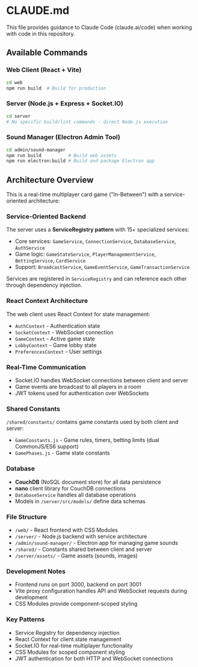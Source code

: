 # CLAUDE.md

This file provides guidance to Claude Code (claude.ai/code) when working with code in this repository.

## Available Commands

### Web Client (React + Vite)
```bash
cd web
npm run build  # Build for production
```

### Server (Node.js + Express + Socket.IO)
```bash
cd server
# No specific build/lint commands - direct Node.js execution
```

### Sound Manager (Electron Admin Tool)
```bash
cd admin/sound-manager
npm run build          # Build web assets
npm run electron:build # Build and package Electron app
```

## Architecture Overview

This is a real-time multiplayer card game ("In-Between") with a service-oriented architecture:

### Service-Oriented Backend
The server uses a **ServiceRegistry pattern** with 15+ specialized services:
- Core services: `GameService`, `ConnectionService`, `DatabaseService`, `AuthService`
- Game logic: `GameStateService`, `PlayerManagementService`, `BettingService`, `CardService`
- Support: `BroadcastService`, `GameEventService`, `GameTransactionService`

Services are registered in `ServiceRegistry` and can reference each other through dependency injection.

### React Context Architecture
The web client uses React Context for state management:
- `AuthContext` - Authentication state
- `SocketContext` - WebSocket connection
- `GameContext` - Active game state
- `LobbyContext` - Game lobby state
- `PreferencesContext` - User settings

### Real-Time Communication
- Socket.IO handles WebSocket connections between client and server
- Game events are broadcast to all players in a room
- JWT tokens used for authentication over WebSockets

### Shared Constants
`/shared/constants/` contains game constants used by both client and server:
- `GameConstants.js` - Game rules, timers, betting limits (dual CommonJS/ES6 support)
- `GamePhases.js` - Game state constants

### Database
- **CouchDB** (NoSQL document store) for all data persistence
- **nano** client library for CouchDB connections
- `DatabaseService` handles all database operations
- Models in `/server/src/models/` define data schemas

### File Structure
- `/web/` - React frontend with CSS Modules
- `/server/` - Node.js backend with service architecture
- `/admin/sound-manager/` - Electron app for managing game sounds
- `/shared/` - Constants shared between client and server
- `/server/assets/` - Game assets (sounds, images)

### Development Notes
- Frontend runs on port 3000, backend on port 3001
- Vite proxy configuration handles API and WebSocket requests during development
- CSS Modules provide component-scoped styling

### Key Patterns
- Service Registry for dependency injection
- React Context for client state management
- Socket.IO for real-time multiplayer functionality
- CSS Modules for scoped component styling
- JWT authentication for both HTTP and WebSocket connections
